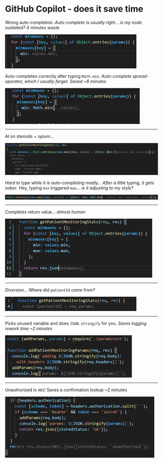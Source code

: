 # GitHub Copilot - does it save time

Wrong auto-completion.
_Auto-complete is usually right… is my node outdated? 4 minutes waste_

![wrong autocomplete of array min](wrong-min-autocomplete.png)

Auto-completes correctly after typing `Math.min`.
_Auto-complete spread-operator, which I usually forget. Saved ~6 minutes_

![correct autocomplete of array min](correct-min-autocomplete.png)

---
AI on steroids + opium...

![mad autocomplete](mad-ai.png)

_Hard to type while it is auto-completing madly… After a little typing, it gets sober_.
Hey, typing `min` triggered `max`... _is it adjusting to my style?_

![min triggers max](min-triggers-max.png)

---
Completes return value... _almost human_

![completes return value](completes-return-value.png)

---
_Diversion…_ Where did `patientId` come from?

![what patientid](what-patientid.png)

---
Picks unused variable and does `JSON.stringify` for you.
_Saves logging rework time ~2 minutes_

![json stringify](json-stringify.png)

---
Unauthorized is `401`! Saves a confirmation lookup ~2 minutes

![unauthorized is 401](unauthorized-is-401.png)
